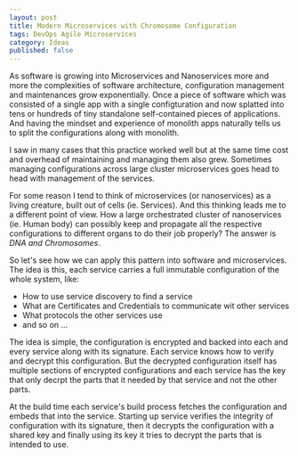 ```yaml
---
layout: post
title: Modern Microservices with Chromosome Configuration
tags: DevOps Agile Microservices
category: Ideas
published: false
---
```


As software is growing into Microservices and Nanoservices more and more the complexities of software architecture, configuration management and maintenances grow exponentially. Once a piece of software which was consisted of a single app with a single configturation and now splatted into tens or hundreds of tiny standalone self-contained pieces of applications. And having the mindset and experience of monolith apps naturally tells us to split the configurations along with monolith.

I saw in many cases that this practice worked well but at the same time cost and overhead of maintaining and managing them also grew. Sometimes managing configurations across large cluster microservices goes head to head with management of the services.

For some reason I tend to think of microservices (or nanoservices) as a living creature, built out of cells (ie. Services). And this thinking leads me to a different point of view. How a large orchestrated cluster of nanoservices (ie. Human body) can possibly keep and propagate all the respective configurations to different organs to do their job properly? The answer is *DNA and Chromosomes*.

So let's see how we can apply this pattern into software and microservices. The idea is this, each service carries a full immutable configuration of the whole system, like:

  * How to use service discovery to find a service
  * What are Certificates and Credentials to communicate wit other services
  * What protocols the other services use
  * and so on ...

The idea is simple, the configuration is encrypted and backed into each and every service along with its signature. Each service knows how to verify and decrypt this configuration. But the decrypted configuration itself has multiple sections of encrypted configurations and each service has the key that only decrpt the parts that it needed by that service and not the other parts.

At the build time each service's build process fetches the configuration and embeds that into the service. Starting up service verifies the integrity of configuration with its signature, then it decrypts the configuration with a shared key and finally using its key it tries to decrypt the parts that is intended to use.

